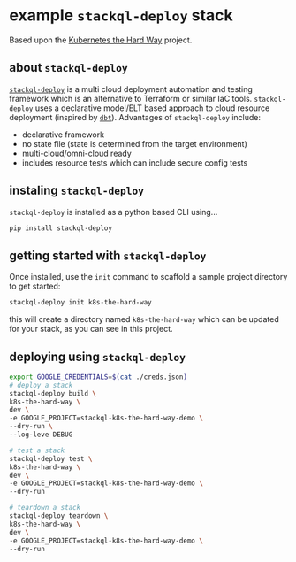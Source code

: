# example `stackql-deploy` stack

Based upon the [Kubernetes the Hard Way](https://github.com/kelseyhightower/kubernetes-the-hard-way) project.

## about `stackql-deploy`

[`stackql-deploy`](https://pypi.org/project/stackql-deploy/) is a multi cloud deployment automation and testing framework which is an alternative to Terraform or similar IaC tools.  `stackql-deploy` uses a declarative model/ELT based approach to cloud resource deployment (inspired by [`dbt`](https://www.getdbt.com/)).  Advantages of `stackql-deploy` include:

- declarative framework
- no state file (state is determined from the target environment)
- multi-cloud/omni-cloud ready
- includes resource tests which can include secure config tests

## instaling `stackql-deploy`

`stackql-deploy` is installed as a python based CLI using...

```bash
pip install stackql-deploy
```

## getting started with `stackql-deploy`

Once installed, use the `init` command to scaffold a sample project directory to get started:

```bash
stackql-deploy init k8s-the-hard-way
```

this will create a directory named `k8s-the-hard-way` which can be updated for your stack, as you can see in this project.

## deploying using `stackql-deploy`

```bash
export GOOGLE_CREDENTIALS=$(cat ./creds.json)
# deploy a stack
stackql-deploy build \
k8s-the-hard-way \
dev \
-e GOOGLE_PROJECT=stackql-k8s-the-hard-way-demo \
--dry-run \
--log-leve DEBUG

# test a stack
stackql-deploy test \
k8s-the-hard-way \
dev \
-e GOOGLE_PROJECT=stackql-k8s-the-hard-way-demo \
--dry-run

# teardown a stack
stackql-deploy teardown \
k8s-the-hard-way \
dev \
-e GOOGLE_PROJECT=stackql-k8s-the-hard-way-demo \
--dry-run
```
